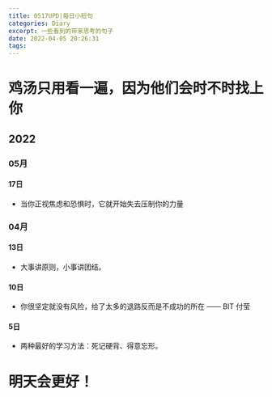 ```yaml
---
title: 0517UPD|每日小短句
categories: Diary
excerpt: 一些看到的带来思考的句子
date: 2022-04-05 20:26:31
tags:
---
```


# 鸡汤只用看一遍，因为他们会时不时找上你
## 2022
### 05月
#### 17日
* 当你正视焦虑和恐惧时，它就开始失去压制你的力量
### 04月
#### 13日
* 大事讲原则，小事讲团结。

#### 10日
* 你很坚定就没有风险，给了太多的退路反而是不成功的所在 —— BIT 付莹

#### 5日
* 两种最好的学习方法：死记硬背、得意忘形。


# 明天会更好！
